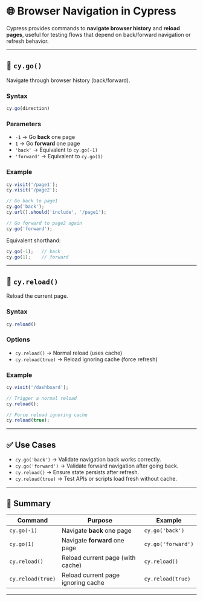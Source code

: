 # 🌐 Browser Navigation in Cypress

Cypress provides commands to **navigate browser history** and **reload pages**, useful for testing flows that depend on back/forward navigation or refresh behavior.

---

## 🔹 `cy.go()`

Navigate through browser history (back/forward).

### Syntax
```js
cy.go(direction)
```

### Parameters
- `-1` → Go **back** one page
- `1` → Go **forward** one page
- `'back'` → Equivalent to `cy.go(-1)`
- `'forward'` → Equivalent to `cy.go(1)`

### Example
```js
cy.visit('/page1');
cy.visit('/page2');

// Go back to page1
cy.go('back');
cy.url().should('include', '/page1');

// Go forward to page2 again
cy.go('forward');
```

Equivalent shorthand:
```js
cy.go(-1);   // back
cy.go(1);    // forward
```

---

## 🔹 `cy.reload()`

Reload the current page.

### Syntax
```js
cy.reload()
```

### Options
- `cy.reload()` → Normal reload (uses cache)
- `cy.reload(true)` → Reload ignoring cache (force refresh)

### Example
```js
cy.visit('/dashboard');

// Trigger a normal reload
cy.reload();

// Force reload ignoring cache
cy.reload(true);
```

---

## ✅ Use Cases

- `cy.go('back')` → Validate navigation back works correctly.  
- `cy.go('forward')` → Validate forward navigation after going back.  
- `cy.reload()` → Ensure state persists after refresh.  
- `cy.reload(true)` → Test APIs or scripts load fresh without cache.  

---

## 📝 Summary

| Command           | Purpose                            | Example            |
|-------------------|------------------------------------|--------------------|
| `cy.go(-1)`       | Navigate **back** one page         | `cy.go('back')`    |
| `cy.go(1)`        | Navigate **forward** one page      | `cy.go('forward')` |
| `cy.reload()`     | Reload current page (with cache)   | `cy.reload()`      |
| `cy.reload(true)` | Reload current page ignoring cache | `cy.reload(true)`  |

---
